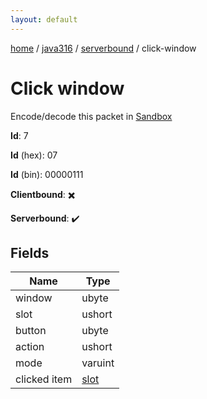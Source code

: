 ```yaml
---
layout: default
---
```


[home](/)  /  [java316](/protocol/java316)  /  [serverbound](/protocol/java316/serverbound)  /  click-window

# Click window

Encode/decode this packet in [Sandbox](../../../sandbox/java316#serverbound.click_window)

**Id**: 7

**Id** (hex): 07

**Id** (bin): 00000111

**Clientbound**: ✖️

**Serverbound**: ✔️

## Fields

Name | Type
---|---
window | ubyte
slot | ushort
button | ubyte
action | ushort
mode | varuint
clicked item | [slot](/protocol/java316/types/slot)
